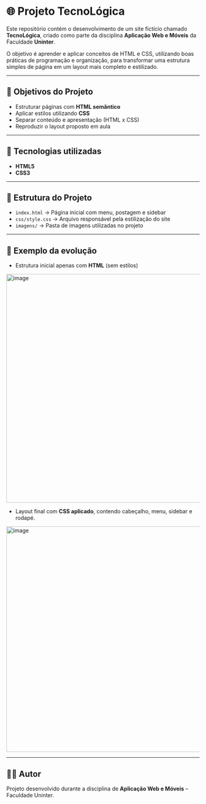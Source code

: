 # 🌐 Projeto TecnoLógica

Este repositório contém o desenvolvimento de um site fictício chamado **TecnoLógica**, criado como parte da disciplina **Aplicação Web e Móveis** da Faculdade **Uninter**.  

O objetivo é aprender e aplicar conceitos de HTML e CSS, utilizando boas práticas de programação e organização, para transformar uma estrutura simples de página em um layout mais completo e estilizado.

---

## 📌 Objetivos do Projeto
- Estruturar páginas com **HTML semântico**  
- Aplicar estilos utilizando **CSS**  
- Separar conteúdo e apresentação (HTML x CSS)  
- Reproduzir o layout proposto em aula  

---

## 🚀 Tecnologias utilizadas
- **HTML5**  
- **CSS3**  

---

## 📂 Estrutura do Projeto
- `index.html` → Página inicial com menu, postagem e sidebar  
- `css/style.css` → Arquivo responsável pela estilização do site  
- `imagens/` → Pasta de imagens utilizadas no projeto  

---

## 📸 Exemplo da evolução
- Estrutura inicial apenas com **HTML** (sem estilos)
<img width="1174" height="595" alt="image" src="https://github.com/user-attachments/assets/7bb67ce5-e9e3-4662-b70f-fd1740ae5ed6" />
 
- Layout final com **CSS aplicado**, contendo cabeçalho, menu, sidebar e rodapé.  
<img width="613" height="587" alt="image" src="https://github.com/user-attachments/assets/af7052e9-ae91-41ce-95e3-ebaf07469748" />

---

## 👨‍🎓 Autor
Projeto desenvolvido durante a disciplina de **Aplicação Web e Móveis** – Faculdade Uninter.  
